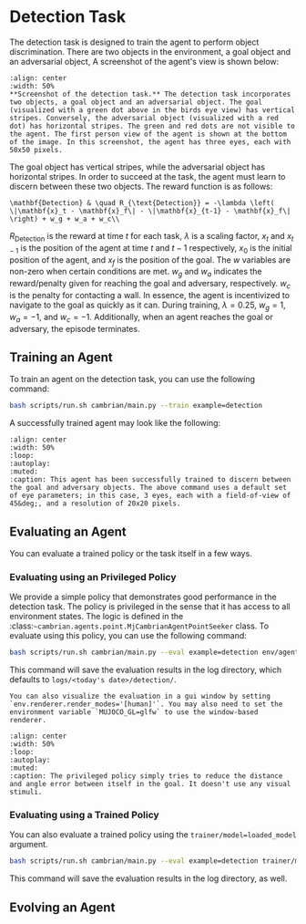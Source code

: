 # Detection Task

The detection task is designed to train the agent to perform object discrimination. There are two objects in the environment, a goal object and an adversarial object, A screenshot of the agent's view is shown below:

```{figure} assets/detection/screenshot.png
:align: center
:width: 50%
**Screenshot of the detection task.** The detection task incorporates two objects, a goal object and an adversarial object. The goal (visualized with a green dot above in the birds eye view) has vertical stripes. Conversely, the adversarial object (visualized with a red dot) has horizontal stripes. The green and red dots are not visible to the agent. The first person view of the agent is shown at the bottom of the image. In this screenshot, the agent has three eyes, each with 50x50 pixels.
```

The goal object has vertical stripes, while the adversarial object has horizontal stripes. In order to succeed at the task, the agent must learn to discern between these two objects. The reward function is as follows:

```{math}
\mathbf{Detection} & \quad R_{\text{Detection}} = -\lambda \left( \|\mathbf{x}_t - \mathbf{x}_f\| - \|\mathbf{x}_{t-1} - \mathbf{x}_f\| \right) + w_g + w_a + w_c\\
```

$R_{\text{Detection}}$ is the reward at time $t$ for each task, $\lambda$ is a scaling factor, $x_t$ and $x_{t-1}$ is the position of the agent at time $t$ and $t-1$ respectively, $x_0$ is the initial position of the agent, and $x_f$ is the position of the goal. The $w$ variables are non-zero when certain conditions are met. $w_g$ and $w_a$ indicates the reward/penalty given for reaching the goal and adversary, respectively. $w_c$ is the penalty for contacting a wall. In essence, the agent is incentivized to navigate to the goal as quickly as it can. During training, $\lambda = 0.25$, $w_g = 1$, $w_a = -1$, and $w_c = -1$. Additionally, when an agent reaches the goal or adversary, the episode terminates.

## Training an Agent

To train an agent on the detection task, you can use the following command:

```bash
bash scripts/run.sh cambrian/main.py --train example=detection
```

A successfully trained agent may look like the following:

```{video} assets/detection/trained_agent.mp4
:align: center
:width: 50%
:loop:
:autoplay:
:muted:
:caption: This agent has been successfully trained to discern between the goal and adversary objects. The above command uses a default set of eye parameters; in this case, 3 eyes, each with a field-of-view of 45&deg;, and a resolution of 20x20 pixels.
```

## Evaluating an Agent

You can evaluate a trained policy or the task itself in a few ways.

### Evaluating using an Privileged Policy

We provide a simple policy that demonstrates good performance in the detection task. The policy is privileged in the sense that it has access to all environment states. The logic is defined in the :class:`~cambrian.agents.point.MjCambrianAgentPointSeeker` class. To evaluate using this policy, you can use the following command:

```bash
bash scripts/run.sh cambrian/main.py --eval example=detection env/agents@env.agent.agents=point_seeker
```

This command will save the evaluation results in the log directory, which defaults to `logs/<today's date>/detection/`.

```{tip}
You can also visualize the evaluation in a gui window by setting `env.renderer.render_modes='[human]'`. You may also need to set the environment variable `MUJOCO_GL=glfw` to use the window-based renderer.
```

```{video} assets/detection/privileged_agent.mp4
:align: center
:width: 50%
:loop:
:autoplay:
:muted:
:caption: The privileged policy simply tries to reduce the distance and angle error between itself in the goal. It doesn't use any visual stimuli.
```

### Evaluating using a Trained Policy

You can also evaluate a trained policy using the `trainer/model=loaded_model` argument.

```bash
bash scripts/run.sh cambrian/main.py --eval example=detection trainer/model=loaded_model
```

This command will save the evaluation results in the log directory, as well.

## Evolving an Agent
